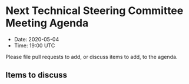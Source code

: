 # Next Technical Steering Committee Meeting Agenda

- Date: 2020-05-04
- Time: 19:00 UTC

Please file pull requests to add, or discuss items to add, to the agenda.

## Items to discuss

